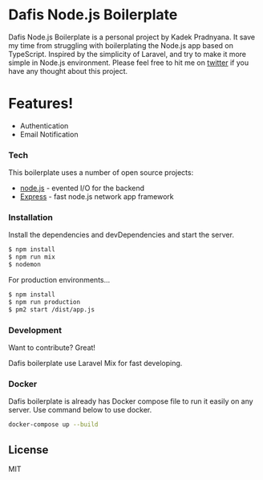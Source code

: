 # Dafis Node.js Boilerplate

Dafis Node.js Boilerplate is a personal project by Kadek Pradnyana. It save my time from struggling with boilerplating the Node.js app based on TypeScript. Inspired by the simplicity of Laravel, and try to make it more simple in Node.js environment. Please feel free to hit me on [twitter][@kadekpradnyana] if you have any thought about this project.

# Features!

- Authentication
- Email Notification

### Tech

This boilerplate uses a number of open source projects:

- [node.js] - evented I/O for the backend
- [Express] - fast node.js network app framework

### Installation

Install the dependencies and devDependencies and start the server.

```sh
$ npm install
$ npm run mix
$ nodemon
```

For production environments...

```sh
$ npm install
$ npm run production
$ pm2 start /dist/app.js
```

### Development

Want to contribute? Great!

Dafis boilerplate use Laravel Mix for fast developing.

### Docker

Dafis boilerplate is already has Docker compose file to run it easily on any server. Use command below to use docker.

```sh
docker-compose up --build
```

## License

MIT

[//]: # "These are reference links used in the body of this note and get stripped out when the markdown processor does its job. There is no need to format nicely because it shouldn't be seen. Thanks SO - http://stackoverflow.com/questions/4823468/store-comments-in-markdown-syntax"
[prad]: https://github.com/Pradnyana28
[git-repo-url]: https://github.com/Pradnyana28/dafis-nodejs-boilerplate.git
[node.js]: http://nodejs.org
[@kadekpradnyana]: https://twitter.com/kadekpradnyana
[express]: http://expressjs.com
